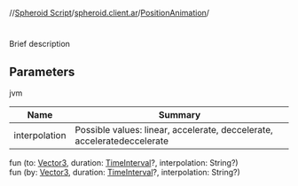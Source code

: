 //[Spheroid Script](../../index.md)/[spheroid.client.ar](../index.md)/[PositionAnimation](index.md)/[<init>](-init-.md)



# <init>  
 
Brief description  


## Parameters  
  
jvm  
  
|  Name|  Summary| 
|---|---|
| interpolation| Possible values: linear, accelerate, deccelerate, acceleratedeccelerate
  
  
fun [<init>](-init-.md)(to: [Vector3](../../spheroid/-vector3/index.md), duration: [TimeInterval](../../spheroid/-time-interval/index.md)?, interpolation: String?)  
fun [<init>](-init-.md)(by: [Vector3](../../spheroid/-vector3/index.md), duration: [TimeInterval](../../spheroid/-time-interval/index.md)?, interpolation: String?)  



